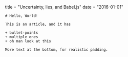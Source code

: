 title = "Uncertainty, lies, and Babel.js"
date = "2016-01-01"
~~~
# Hello, World!

This is an article, and it has

+ bullet-points
+ multiple ones
+ oh man look at this

More text at the bottom, for realistic padding. 
